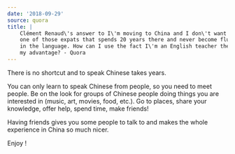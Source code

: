 ```yaml
---
date: '2018-09-29'
source: quora
title: |
    Clément Renaud\'s answer to I\'m moving to China and I don\'t want to be
    one of those expats that spends 20 years there and never become fluent
    in the language. How can I use the fact I\'m an English teacher there to
    my advantage? - Quora
---
```


There is no shortcut and to speak Chinese takes years.

You can only learn to speak Chinese from people, so you need to meet
people. Be on the look for groups of Chinese people doing things you are
interested in (music, art, movies, food, etc.). Go to places, share your
knowledge, offer help, spend time, make friends!

Having friends gives you some people to talk to and makes the whole
experience in China so much nicer.

Enjoy !
